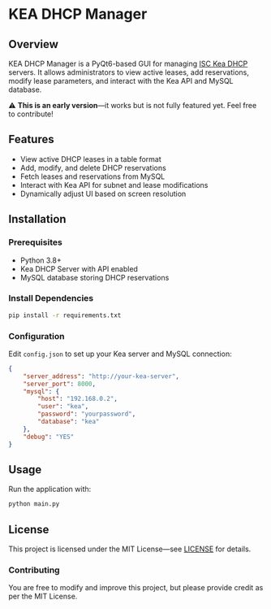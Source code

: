 # KEA DHCP Manager

## Overview

KEA DHCP Manager is a PyQt6-based GUI for managing [ISC Kea DHCP](https://kea.isc.org/) servers. It allows administrators to view active leases, add reservations, modify lease parameters, and interact with the Kea API and MySQL database.

⚠️ **This is an early version**—it works but is not fully featured yet. Feel free to contribute!

## Features

- View active DHCP leases in a table format
- Add, modify, and delete DHCP reservations
- Fetch leases and reservations from MySQL
- Interact with Kea API for subnet and lease modifications
- Dynamically adjust UI based on screen resolution

## Installation

### Prerequisites

- Python 3.8+
- Kea DHCP Server with API enabled
- MySQL database storing DHCP reservations

### Install Dependencies

```bash
pip install -r requirements.txt
```

### Configuration

Edit `config.json` to set up your Kea server and MySQL connection:

```json
{
    "server_address": "http://your-kea-server",
    "server_port": 8000,
    "mysql": {
        "host": "192.168.0.2",
        "user": "kea",
        "password": "yourpassword",
        "database": "kea"
    },
    "debug": "YES"
}
```

## Usage

Run the application with:

```bash
python main.py
```

## License

This project is licensed under the MIT License—see [LICENSE](LICENSE) for details.

### Contributing

You are free to modify and improve this project, but please provide credit as per the MIT License.
